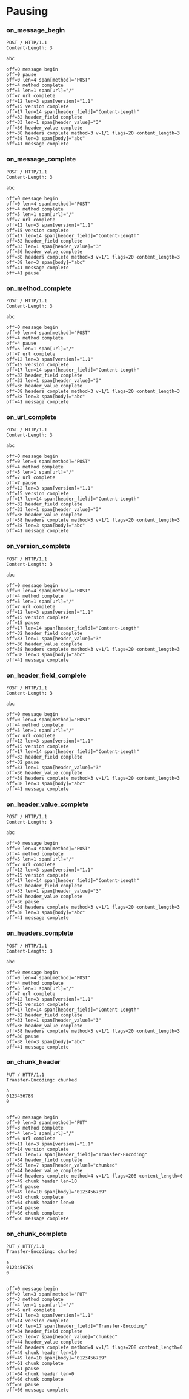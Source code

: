 Pausing
=======

### on_message_begin

<!-- meta={"type": "request", "pause": "on_message_begin"} -->
```http
POST / HTTP/1.1
Content-Length: 3

abc
```

```log
off=0 message begin
off=0 pause
off=0 len=4 span[method]="POST"
off=4 method complete
off=5 len=1 span[url]="/"
off=7 url complete
off=12 len=3 span[version]="1.1"
off=15 version complete
off=17 len=14 span[header_field]="Content-Length"
off=32 header_field complete
off=33 len=1 span[header_value]="3"
off=36 header_value complete
off=38 headers complete method=3 v=1/1 flags=20 content_length=3
off=38 len=3 span[body]="abc"
off=41 message complete
```

### on_message_complete

<!-- meta={"type": "request", "pause": "on_message_complete"} -->
```http
POST / HTTP/1.1
Content-Length: 3

abc
```

```log
off=0 message begin
off=0 len=4 span[method]="POST"
off=4 method complete
off=5 len=1 span[url]="/"
off=7 url complete
off=12 len=3 span[version]="1.1"
off=15 version complete
off=17 len=14 span[header_field]="Content-Length"
off=32 header_field complete
off=33 len=1 span[header_value]="3"
off=36 header_value complete
off=38 headers complete method=3 v=1/1 flags=20 content_length=3
off=38 len=3 span[body]="abc"
off=41 message complete
off=41 pause
```

### on_method_complete

<!-- meta={"type": "request", "pause": "on_method_complete"} -->
```http
POST / HTTP/1.1
Content-Length: 3

abc
```

```log
off=0 message begin
off=0 len=4 span[method]="POST"
off=4 method complete
off=4 pause
off=5 len=1 span[url]="/"
off=7 url complete
off=12 len=3 span[version]="1.1"
off=15 version complete
off=17 len=14 span[header_field]="Content-Length"
off=32 header_field complete
off=33 len=1 span[header_value]="3"
off=36 header_value complete
off=38 headers complete method=3 v=1/1 flags=20 content_length=3
off=38 len=3 span[body]="abc"
off=41 message complete
```

### on_url_complete

<!-- meta={"type": "request", "pause": "on_url_complete"} -->
```http
POST / HTTP/1.1
Content-Length: 3

abc
```

```log
off=0 message begin
off=0 len=4 span[method]="POST"
off=4 method complete
off=5 len=1 span[url]="/"
off=7 url complete
off=7 pause
off=12 len=3 span[version]="1.1"
off=15 version complete
off=17 len=14 span[header_field]="Content-Length"
off=32 header_field complete
off=33 len=1 span[header_value]="3"
off=36 header_value complete
off=38 headers complete method=3 v=1/1 flags=20 content_length=3
off=38 len=3 span[body]="abc"
off=41 message complete
```

### on_version_complete

<!-- meta={"type": "request", "pause": "on_version_complete"} -->
```http
POST / HTTP/1.1
Content-Length: 3

abc
```

```log
off=0 message begin
off=0 len=4 span[method]="POST"
off=4 method complete
off=5 len=1 span[url]="/"
off=7 url complete
off=12 len=3 span[version]="1.1"
off=15 version complete
off=15 pause
off=17 len=14 span[header_field]="Content-Length"
off=32 header_field complete
off=33 len=1 span[header_value]="3"
off=36 header_value complete
off=38 headers complete method=3 v=1/1 flags=20 content_length=3
off=38 len=3 span[body]="abc"
off=41 message complete
```

### on_header_field_complete

<!-- meta={"type": "request", "pause": "on_header_field_complete"} -->
```http
POST / HTTP/1.1
Content-Length: 3

abc
```

```log
off=0 message begin
off=0 len=4 span[method]="POST"
off=4 method complete
off=5 len=1 span[url]="/"
off=7 url complete
off=12 len=3 span[version]="1.1"
off=15 version complete
off=17 len=14 span[header_field]="Content-Length"
off=32 header_field complete
off=32 pause
off=33 len=1 span[header_value]="3"
off=36 header_value complete
off=38 headers complete method=3 v=1/1 flags=20 content_length=3
off=38 len=3 span[body]="abc"
off=41 message complete
```

### on_header_value_complete

<!-- meta={"type": "request", "pause": "on_header_value_complete"} -->
```http
POST / HTTP/1.1
Content-Length: 3

abc
```

```log
off=0 message begin
off=0 len=4 span[method]="POST"
off=4 method complete
off=5 len=1 span[url]="/"
off=7 url complete
off=12 len=3 span[version]="1.1"
off=15 version complete
off=17 len=14 span[header_field]="Content-Length"
off=32 header_field complete
off=33 len=1 span[header_value]="3"
off=36 header_value complete
off=36 pause
off=38 headers complete method=3 v=1/1 flags=20 content_length=3
off=38 len=3 span[body]="abc"
off=41 message complete
```

### on_headers_complete

<!-- meta={"type": "request", "pause": "on_headers_complete"} -->
```http
POST / HTTP/1.1
Content-Length: 3

abc
```

```log
off=0 message begin
off=0 len=4 span[method]="POST"
off=4 method complete
off=5 len=1 span[url]="/"
off=7 url complete
off=12 len=3 span[version]="1.1"
off=15 version complete
off=17 len=14 span[header_field]="Content-Length"
off=32 header_field complete
off=33 len=1 span[header_value]="3"
off=36 header_value complete
off=38 headers complete method=3 v=1/1 flags=20 content_length=3
off=38 pause
off=38 len=3 span[body]="abc"
off=41 message complete
```

### on_chunk_header

<!-- meta={"type": "request", "pause": "on_chunk_header"} -->
```http
PUT / HTTP/1.1
Transfer-Encoding: chunked

a
0123456789
0


```

```log
off=0 message begin
off=0 len=3 span[method]="PUT"
off=3 method complete
off=4 len=1 span[url]="/"
off=6 url complete
off=11 len=3 span[version]="1.1"
off=14 version complete
off=16 len=17 span[header_field]="Transfer-Encoding"
off=34 header_field complete
off=35 len=7 span[header_value]="chunked"
off=44 header_value complete
off=46 headers complete method=4 v=1/1 flags=208 content_length=0
off=49 chunk header len=10
off=49 pause
off=49 len=10 span[body]="0123456789"
off=61 chunk complete
off=64 chunk header len=0
off=64 pause
off=66 chunk complete
off=66 message complete
```

### on_chunk_complete

<!-- meta={"type": "request", "pause": "on_chunk_complete"} -->
```http
PUT / HTTP/1.1
Transfer-Encoding: chunked

a
0123456789
0


```

```log
off=0 message begin
off=0 len=3 span[method]="PUT"
off=3 method complete
off=4 len=1 span[url]="/"
off=6 url complete
off=11 len=3 span[version]="1.1"
off=14 version complete
off=16 len=17 span[header_field]="Transfer-Encoding"
off=34 header_field complete
off=35 len=7 span[header_value]="chunked"
off=44 header_value complete
off=46 headers complete method=4 v=1/1 flags=208 content_length=0
off=49 chunk header len=10
off=49 len=10 span[body]="0123456789"
off=61 chunk complete
off=61 pause
off=64 chunk header len=0
off=66 chunk complete
off=66 pause
off=66 message complete
```
